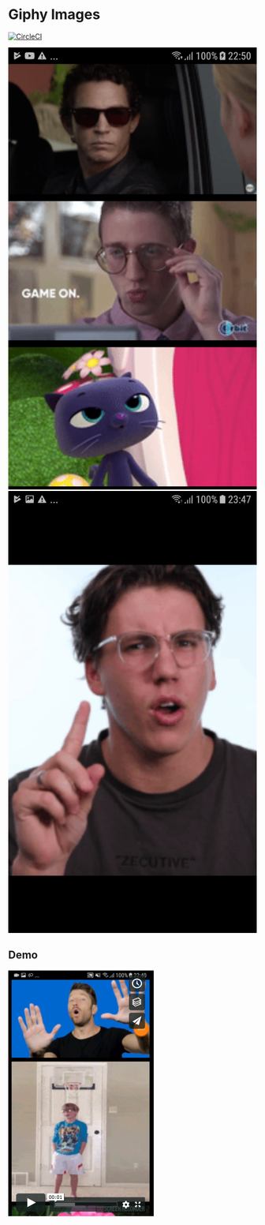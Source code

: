 # Giphy Images

[![CircleCI](https://circleci.com/gh/pnhoanglong/giphy-examle/tree/develop.svg?style=svg)](https://circleci.com/gh/pnhoanglong/giphy-examle/tree/develop)

![Screen 1](https://github.com/pnhoanglong/giphy-examle/blob/develop/screenshoot/screen1.png) ![Screen 2](https://github.com/pnhoanglong/giphy-examle/blob/readme/screenshoot/screen2.png)

## Demo


[![Video](https://github.com/pnhoanglong/giphy-examle/blob/develop/screenshoot/videothumbnail.png)](https://vimeo.com/285134305)

